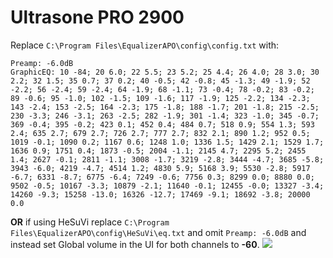 # Ultrasone PRO 2900
Replace `C:\Program Files\EqualizerAPO\config\config.txt` with:
```
Preamp: -6.0dB
GraphicEQ: 10 -84; 20 6.0; 22 5.5; 23 5.2; 25 4.4; 26 4.0; 28 3.0; 30 2.2; 32 1.5; 35 0.7; 37 0.2; 40 -0.5; 42 -0.8; 45 -1.3; 49 -1.9; 52 -2.2; 56 -2.4; 59 -2.4; 64 -1.9; 68 -1.1; 73 -0.4; 78 -0.2; 83 -0.2; 89 -0.6; 95 -1.0; 102 -1.5; 109 -1.6; 117 -1.9; 125 -2.2; 134 -2.3; 143 -2.4; 153 -2.5; 164 -2.3; 175 -1.8; 188 -1.7; 201 -1.8; 215 -2.5; 230 -3.3; 246 -3.1; 263 -2.5; 282 -1.9; 301 -1.4; 323 -1.0; 345 -0.7; 369 -0.4; 395 -0.2; 423 0.1; 452 0.4; 484 0.7; 518 0.9; 554 1.3; 593 2.4; 635 2.7; 679 2.7; 726 2.7; 777 2.7; 832 2.1; 890 1.2; 952 0.5; 1019 -0.1; 1090 0.2; 1167 0.6; 1248 1.0; 1336 1.5; 1429 2.1; 1529 1.7; 1636 0.9; 1751 0.4; 1873 -0.5; 2004 -1.1; 2145 4.7; 2295 5.2; 2455 1.4; 2627 -0.1; 2811 -1.1; 3008 -1.7; 3219 -2.8; 3444 -4.7; 3685 -5.8; 3943 -6.0; 4219 -4.7; 4514 1.2; 4830 5.9; 5168 3.9; 5530 -2.8; 5917 -6.7; 6331 -8.7; 6775 -6.4; 7249 -0.6; 7756 0.3; 8299 0.0; 8880 0.0; 9502 -0.5; 10167 -3.3; 10879 -2.1; 11640 -0.1; 12455 -0.0; 13327 -3.4; 14260 -9.3; 15258 -13.0; 16326 -12.7; 17469 -9.1; 18692 -3.8; 20000 0.0
```
**OR** if using HeSuVi replace `C:\Program Files\EqualizerAPO\config\HeSuVi\eq.txt` and omit `Preamp: -6.0dB` and instead set Global volume in the UI for both channels to **-60**.
![](https://raw.githubusercontent.com/jaakkopasanen/AutoEq/master/results/Sonoma%20Model%20One/innerfidelity/onear/Ultrasone%20PRO%202900/Ultrasone%20PRO%202900.png)